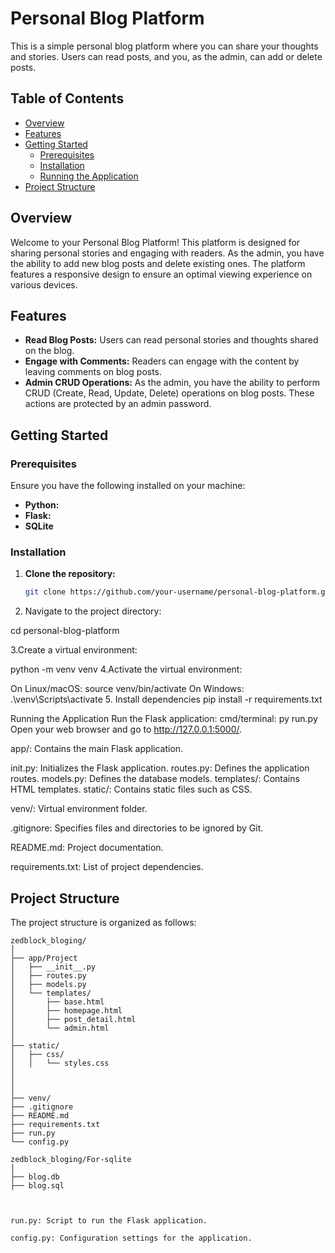 # Personal Blog Platform

This is a simple personal blog platform where you can share your thoughts and stories. Users can read posts, and you, as the admin, can add or delete posts.

## Table of Contents

- [Overview](#overview)
- [Features](#features)
- [Getting Started](#getting-started)
  - [Prerequisites](#prerequisites)
  - [Installation](#installation)
  - [Running the Application](#running-the-application)
- [Project Structure](#project-structure)

## Overview

Welcome to your Personal Blog Platform! This platform is designed for sharing personal stories and engaging with readers. As the admin, you have the ability to add new blog posts and delete existing ones. The platform features a responsive design to ensure an optimal viewing experience on various devices.

## Features

- **Read Blog Posts:** Users can read personal stories and thoughts shared on the blog.
- **Engage with Comments:** Readers can engage with the content by leaving comments on blog posts.
- **Admin CRUD Operations:** As the admin, you have the ability to perform CRUD (Create, Read, Update, Delete) operations on blog posts. These actions are protected by an admin password.

## Getting Started

### Prerequisites

Ensure you have the following installed on your machine:

- **Python:** 
- **Flask:** 
- **SQLite**

### Installation

1. **Clone the repository:**

   ```bash
   git clone https://github.com/your-username/personal-blog-platform.git

2. Navigate to the project directory:

  cd personal-blog-platform
  
3.Create a virtual environment:

  python -m venv venv
4.Activate the virtual environment:

On Linux/macOS:
source venv/bin/activate
On Windows:
.\venv\Scripts\activate
5. Install dependencies
pip install -r requirements.txt


Running the Application
Run the Flask application: cmd/terminal: py run.py
Open your web browser and go to http://127.0.0.1:5000/.





app/: Contains the main Flask application.

init.py: Initializes the Flask application.
routes.py: Defines the application routes.
models.py: Defines the database models.
templates/: Contains HTML templates.
static/: Contains static files such as CSS.

venv/: Virtual environment folder.

.gitignore: Specifies files and directories to be ignored by Git.

README.md: Project documentation.

requirements.txt: List of project dependencies.




## Project Structure

The project structure is organized as follows:

```
zedblock_bloging/
│
├── app/Project
│   ├── __init__.py
│   ├── routes.py
│   ├── models.py
│   └── templates/
│       ├── base.html
│       ├── homepage.html
│       ├── post_detail.html
│       └── admin.html
│
├── static/
│   ├── css/
│   │   └── styles.css
│   
│       
│
├── venv/
├── .gitignore
├── README.md
├── requirements.txt
├── run.py
└── config.py

zedblock_bloging/For-sqlite
│
├── blog.db
├── blog.sql



run.py: Script to run the Flask application.

config.py: Configuration settings for the application.
